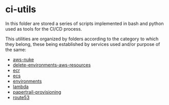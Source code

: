 # ci-utils

In this folder are stored a series of scripts implemented in bash and python used as tools for the CI/CD process.

This utilities are organized by folders according to the category to which they belong, these being established by services used and/or purpose of the same:

- [aws-nuke](./aws-nuke)
- [delete-environments-aws-resources](./delete-environments-aws-resources)
- [ecr](./ecr)
- [ecs](./ecs)
- [environments](./environments)
- [lambda](./lambda)
- [papertrail-provisioning](./papertrail-provisioning)
- [route53](./route53)
